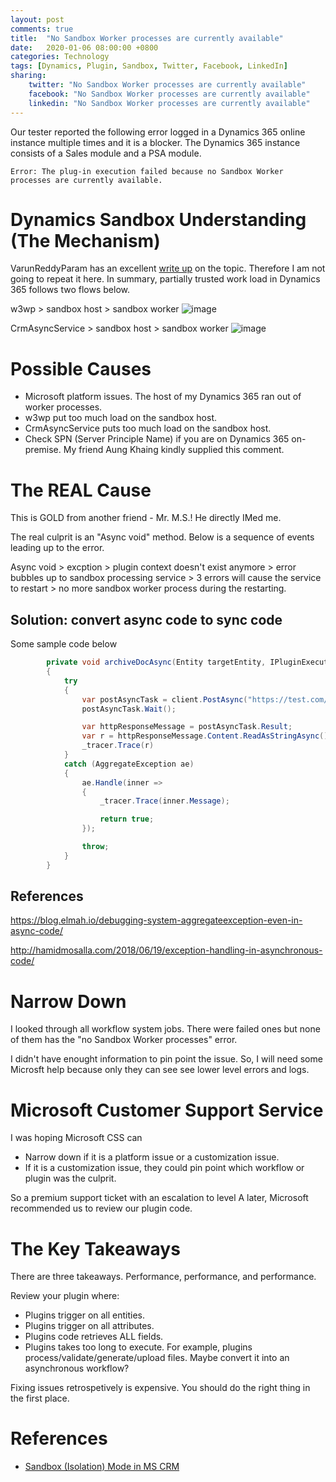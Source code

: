 ```yaml
---
layout: post
comments: true
title:  "No Sandbox Worker processes are currently available"
date:   2020-01-06 08:00:00 +0800
categories: Technology
tags: [Dynamics, Plugin, Sandbox, Twitter, Facebook, LinkedIn]
sharing:
    twitter: "No Sandbox Worker processes are currently available"
    facebook: "No Sandbox Worker processes are currently available"
    linkedin: "No Sandbox Worker processes are currently available"
---
```

Our tester reported the following error logged in a Dynamics 365 online instance multiple times and it is a blocker. The Dynamics 365 instance consists of a Sales module and a PSA module.

`Error: The plug-in execution failed because no Sandbox Worker processes are currently available.`

# Dynamics Sandbox Understanding (The Mechanism)
VarunReddyParam has an excellent [write up](https://varunreddyparam.wordpress.com/about/) on the topic. Therefore I am not going to repeat it here. In summary, partially trusted work load in Dynamics 365 follows two flows below.

w3wp > sandbox host > sandbox worker
![image](https://varunreddyparam.files.wordpress.com/2016/11/plugin-execution-by-w3wp.jpg)

CrmAsyncService > sandbox host > sandbox worker
![image](https://varunreddyparam.files.wordpress.com/2016/11/workflow-execution-by-crm-async-process.jpg)

# Possible Causes
* Microsoft platform issues. The host of my Dynamics 365 ran out of worker processes. 
* w3wp put too much load on the sandbox host.
* CrmAsyncService puts too much load on the sandbox host.
* Check SPN (Server Principle Name) if you are on Dynamics 365 on-premise. My friend Aung Khaing kindly supplied this comment.

# The REAL Cause
This is GOLD from another friend - Mr. M.S.! He directly IMed me.  

The real culprit is an "Async void" method. Below is a sequence of events leading up to the error.

Async void > excption > plugin context doesn't exist anymore > error bubbles up to sandbox processing service > 3 errors will cause the service to restart > no more sandbox worker process during the restarting.

## Solution: convert async code to sync code
Some sample code below

``` csharp
        private void archiveDocAsync(Entity targetEntity, IPluginExecutionContext context, IOrganizationService service)
        {
            try
            {
                var postAsyncTask = client.PostAsync("https://test.com/api/archive", content);
                postAsyncTask.Wait();

                var httpResponseMessage = postAsyncTask.Result;
                var r = httpResponseMessage.Content.ReadAsStringAsync();
                _tracer.Trace(r)
            }
            catch (AggregateException ae)
            {
                ae.Handle(inner =>
                {
                    _tracer.Trace(inner.Message);

                    return true;
                });

                throw;
            }
        }
```
## References
https://blog.elmah.io/debugging-system-aggregateexception-even-in-async-code/

http://hamidmosalla.com/2018/06/19/exception-handling-in-asynchronous-code/

# Narrow Down
I looked through all workflow system jobs. There were failed ones but none of them has the "no Sandbox Worker processes" error.



I didn't have enought information to pin point the issue. So, I will need some Microsft help because only they can see see lower level errors and logs. 

# Microsoft Customer Support Service
I was hoping Microsoft CSS can 
* Narrow down if it is a platform issue or a customization issue.
* If it is a customization issue, they could pin point which workflow or plugin was the culprit.

So a premium support ticket with an escalation to level A later, Microsoft recommended us to review our plugin code.

# The Key Takeaways
There are three takeaways. Performance, performance, and performance.

Review your plugin where:
* Plugins trigger on all entities.
* Plugins trigger on all attributes.
* Plugins code retrieves ALL fields.
* Plugins takes too long to execute. For example, plugins process/validate/generate/upload files. Maybe convert it into an asynchronous workflow?

Fixing issues retrospetively is expensive. You should do the right thing in the first place.

# References
* [Sandbox (Isolation) Mode in MS CRM](https://varunreddyparam.wordpress.com/2016/11/01/sandbox-isolation-mode-in-ms-crm/)